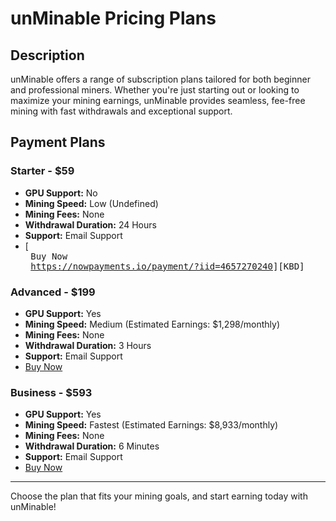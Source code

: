 # unMinable Pricing Plans

## Description
unMinable offers a range of subscription plans tailored for both beginner and professional miners. Whether you're just starting out or looking to maximize your mining earnings, unMinable provides seamless, fee-free mining with fast withdrawals and exceptional support.

## Payment Plans

### Starter - $59
- **GPU Support:** No
- **Mining Speed:** Low (Undefined)
- **Mining Fees:** None
- **Withdrawal Duration:** 24 Hours
- **Support:** Email Support
- [<kbd> <br> Buy Now <br> <https://nowpayments.io/payment/?iid=4657270240>][KBD]

### Advanced - $199
- **GPU Support:** Yes
- **Mining Speed:** Medium (Estimated Earnings: $1,298/monthly)
- **Mining Fees:** None
- **Withdrawal Duration:** 3 Hours
- **Support:** Email Support
- [Buy Now](#advanced-plan-url)

### Business - $593
- **GPU Support:** Yes
- **Mining Speed:** Fastest (Estimated Earnings: $8,933/monthly)
- **Mining Fees:** None
- **Withdrawal Duration:** 6 Minutes
- **Support:** Email Support
- [Buy Now](#business-plan-url)

---

Choose the plan that fits your mining goals, and start earning today with unMinable!

